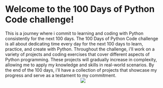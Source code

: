 <h1>Welcome to the 100 Days of Python Code challenge!</h1> 
This is a journey where i commit to learning and coding with Python consistently for the next 100 days. 
The 100 Days of Python Code challenge is all about dedicating time every day for the next 100 days to learn, practice, and create with Python.
Throughout the challenge, i'll work on a variety of projects and coding exercises that cover different aspects of Python programming. These projects will gradually increase in complexity, allowing me to apply my knowledge and skills in real-world scenarios. By the end of the 100 days, i'll have a collection of projects that showcase my progress and serve as a testament to my commitment.

<div align="center">
<img src="https://github.com/aayushibhansali/100-Days-of-Code-With-Python/assets/88921048/61c35984-0862-40c0-b1a5-b0cbba45b6c7">
</div>

